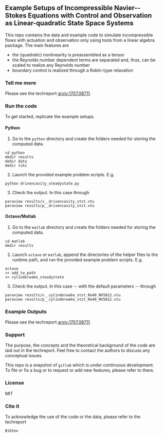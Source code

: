 ## Example Setups of Incompressible Navier--Stokes Equations with Control and Observation as Linear-quadratic State Space Systems

This repo contains the data and example code to simulate incompressible flows with actuation and observation only using tools from a linear algebra package. The main features are

 * the (quadratic) nonlinearity is preassembled as a tensor
 * the Reynolds number dependent terms are separated and, thus, can be scaled to realize any Reynolds number
 * boundary control is realized through a Robin-type relaxation

### Tell me more

Please see the techreport [arxiv:1707.08711](https://arxiv.org/abs/1707.08711).

### Run the code

To get started, replicate the example setups.

#### Python

 1. Go to the `python` directory and create the folders needed for storing the computed data.
```
cd python
mkdir results
mkdir data
mkdir tikz
```
 2. Launch the provided example problem scripts. E.g.
```
python drivencavity_steadystate.py
```
 3. Check the output. In this case through
```
paraview results/v__drivencavity_stst.vtu
paraview results/p__drivencavity_stst.vtu
```

#### Octave/Matlab
 1. Go to the `matlab` directory and create the folders needed for storing the computed data.
```
cd matlab
mkdir results
```
 2. Launch `octave` or `matlab`, append the directories of the helper files to the runtime path, and run the provided example problem scripts. E.g.
```
octave
>> add_to_path
>> cylinderwake_steadystate
```
 3. Check the output. In this case -- with the default parameters -- through
```
paraview results/v__cylinderwake_stst_Re40_NV5812.vtu
paraview results/p__cylinderwake_stst_Re40_NV5812.vtu
```

### Example Outputs

Please see the techreport [arxiv:1707.08711](https://arxiv.org/abs/1707.08711).

### Support
The purpose, the concepts and the theoretical background of the code are laid out in the techreport. Feel free to contact the authors to discuss any conceptual issues.

This repo is a snapshot of `gitlab` which is under continuous development. To file or fix a bug or to request or add new features, please refer to there. 

### License
MIT

### Cite it
To acknowledge the use of the code or the data, please refer to the techreport
```
Bibtex
```

